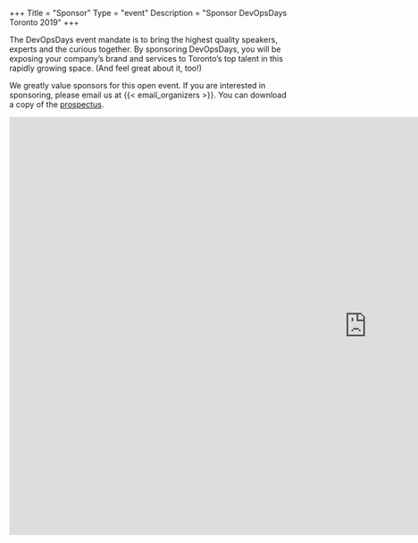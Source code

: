 +++
Title = "Sponsor"
Type = "event"
Description = "Sponsor DevOpsDays Toronto 2019"
+++

The DevOpsDays event mandate is to bring the highest ­quality speakers, experts and the curious together. By sponsoring DevOpsDays, you will be exposing your company’s brand and services to Toronto’s top talent in this rapidly growing space. (And feel great about it, too!)

We greatly value sponsors for this open event. If you are interested in sponsoring, please email us at {{< email_organizers >}}. You can download a copy of the <a href="https://docs.google.com/presentation/d/1bygvrjNyNDWdg7e3yA6i3inJDJNdUgs5Wouphf_NSJI/export/pdf" target="_blank">prospectus</a>.

<iframe src="https://docs.google.com/presentation/d/e/2PACX-1vRL0Nt3UQjNhnxTlWPk2WPG_giICLmXI-OxoE7Pj7VYhTxyka5pZB862ZYGTmTeXY8Q1gmFZzEH5tKy/embed?start=false&loop=true&delayms=30000" frameborder="0" width="1280" height="749" allowfullscreen="true" mozallowfullscreen="true" webkitallowfullscreen="true"></iframe>